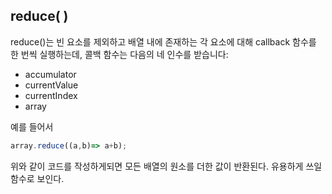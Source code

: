 ## reduce( )
reduce()는 빈 요소를 제외하고 배열 내에 존재하는 각 요소에 대해 callback 함수를 한 번씩 실행하는데, 콜백 함수는 다음의 네 인수를 받습니다:

* accumulator
* currentValue
* currentIndex
* array

예를 들어서
```js
array.reduce((a,b)=> a+b);
```
위와 같이 코드를 작성하게되면 모든 배열의 원소를 더한 값이 반환된다. 유용하게 쓰일 함수로 보인다. 